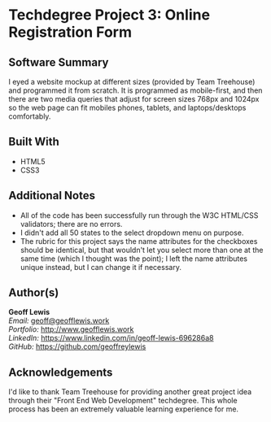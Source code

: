 # Techdegree Project 3: Online Registration Form

## Software Summary

I eyed a website mockup at different sizes (provided by Team Treehouse) and programmed it from scratch.  It is programmed as mobile-first, and then there are two media queries that adjust for screen sizes 768px and 1024px so the web page can fit mobiles phones, tablets, and laptops/desktops comfortably.

## Built With

* HTML5
* CSS3

## Additional Notes

* All of the code has been successfully run through the W3C HTML/CSS validators; there are no errors.
* I didn't add all 50 states to the select dropdown menu on purpose.
* The rubric for this project says the name attributes for the checkboxes should be identical, but that wouldn't let you select more than one at the same time (which I thought was the point); I left the name attributes unique instead, but I can change it if necessary.

## Author(s)

**Geoff Lewis**  
*Email:* geoff@geofflewis.work  
*Portfolio:* http://www.geofflewis.work  
*LinkedIn:* https://www.linkedin.com/in/geoff-lewis-696286a8  
*GitHub:* https://github.com/geoffreylewis

## Acknowledgements

I'd like to thank Team Treehouse for providing another great project idea through their "Front End Web Development" techdegree.  This whole process has been an extremely valuable learning experience for me.

